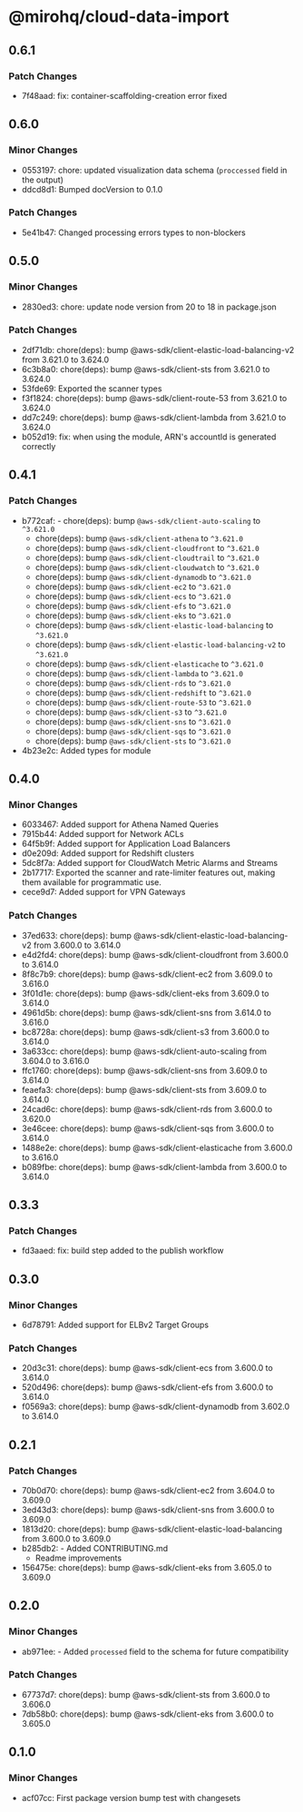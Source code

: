 # @mirohq/cloud-data-import

## 0.6.1

### Patch Changes

- 7f48aad: fix: container-scaffolding-creation error fixed

## 0.6.0

### Minor Changes

- 0553197: chore: updated visualization data schema (`proccessed` field in the output)
- ddcd8d1: Bumped docVersion to 0.1.0

### Patch Changes

- 5e41b47: Changed processing errors types to non-blockers

## 0.5.0

### Minor Changes

- 2830ed3: chore: update node version from 20 to 18 in package.json

### Patch Changes

- 2df71db: chore(deps): bump @aws-sdk/client-elastic-load-balancing-v2 from 3.621.0 to 3.624.0
- 6c3b8a0: chore(deps): bump @aws-sdk/client-sts from 3.621.0 to 3.624.0
- 53fde69: Exported the scanner types
- f3f1824: chore(deps): bump @aws-sdk/client-route-53 from 3.621.0 to 3.624.0
- dd7c249: chore(deps): bump @aws-sdk/client-lambda from 3.621.0 to 3.624.0
- b052d19: fix: when using the module, ARN's accountId is generated correctly

## 0.4.1

### Patch Changes

- b772caf: - chore(deps): bump `@aws-sdk/client-auto-scaling` to `^3.621.0`
  - chore(deps): bump `@aws-sdk/client-athena` to `^3.621.0`
  - chore(deps): bump `@aws-sdk/client-cloudfront` to `^3.621.0`
  - chore(deps): bump `@aws-sdk/client-cloudtrail` to `^3.621.0`
  - chore(deps): bump `@aws-sdk/client-cloudwatch` to `^3.621.0`
  - chore(deps): bump `@aws-sdk/client-dynamodb` to `^3.621.0`
  - chore(deps): bump `@aws-sdk/client-ec2` to `^3.621.0`
  - chore(deps): bump `@aws-sdk/client-ecs` to `^3.621.0`
  - chore(deps): bump `@aws-sdk/client-efs` to `^3.621.0`
  - chore(deps): bump `@aws-sdk/client-eks` to `^3.621.0`
  - chore(deps): bump `@aws-sdk/client-elastic-load-balancing` to `^3.621.0`
  - chore(deps): bump `@aws-sdk/client-elastic-load-balancing-v2` to `^3.621.0`
  - chore(deps): bump `@aws-sdk/client-elasticache` to `^3.621.0`
  - chore(deps): bump `@aws-sdk/client-lambda` to `^3.621.0`
  - chore(deps): bump `@aws-sdk/client-rds` to `^3.621.0`
  - chore(deps): bump `@aws-sdk/client-redshift` to `^3.621.0`
  - chore(deps): bump `@aws-sdk/client-route-53` to `^3.621.0`
  - chore(deps): bump `@aws-sdk/client-s3` to `^3.621.0`
  - chore(deps): bump `@aws-sdk/client-sns` to `^3.621.0`
  - chore(deps): bump `@aws-sdk/client-sqs` to `^3.621.0`
  - chore(deps): bump `@aws-sdk/client-sts` to `^3.621.0`
- 4b23e2c: Added types for module

## 0.4.0

### Minor Changes

- 6033467: Added support for Athena Named Queries
- 7915b44: Added support for Network ACLs
- 64f5b9f: Added support for Application Load Balancers
- d0e209d: Added support for Redshift clusters
- 5dc8f7a: Added support for CloudWatch Metric Alarms and Streams
- 2b17717: Exported the scanner and rate-limiter features out, making them available for programmatic use.
- cece9d7: Added support for VPN Gateways

### Patch Changes

- 37ed633: chore(deps): bump @aws-sdk/client-elastic-load-balancing-v2 from 3.600.0 to 3.614.0
- e4d2fd4: chore(deps): bump @aws-sdk/client-cloudfront from 3.600.0 to 3.614.0
- 8f8c7b9: chore(deps): bump @aws-sdk/client-ec2 from 3.609.0 to 3.616.0
- 3f01d1e: chore(deps): bump @aws-sdk/client-eks from 3.609.0 to 3.614.0
- 4961d5b: chore(deps): bump @aws-sdk/client-sns from 3.614.0 to 3.616.0
- bc8728a: chore(deps): bump @aws-sdk/client-s3 from 3.600.0 to 3.614.0
- 3a633cc: chore(deps): bump @aws-sdk/client-auto-scaling from 3.604.0 to 3.616.0
- ffc1760: chore(deps): bump @aws-sdk/client-sns from 3.609.0 to 3.614.0
- feaefa3: chore(deps): bump @aws-sdk/client-sts from 3.609.0 to 3.614.0
- 24cad6c: chore(deps): bump @aws-sdk/client-rds from 3.600.0 to 3.620.0
- 3e46cee: chore(deps): bump @aws-sdk/client-sqs from 3.600.0 to 3.614.0
- 1488e2e: chore(deps): bump @aws-sdk/client-elasticache from 3.600.0 to 3.616.0
- b089fbe: chore(deps): bump @aws-sdk/client-lambda from 3.600.0 to 3.614.0

## 0.3.3

### Patch Changes

- fd3aaed: fix: build step added to the publish workflow

## 0.3.0

### Minor Changes

- 6d78791: Added support for ELBv2 Target Groups

### Patch Changes

- 20d3c31: chore(deps): bump @aws-sdk/client-ecs from 3.600.0 to 3.614.0
- 520d496: chore(deps): bump @aws-sdk/client-efs from 3.600.0 to 3.614.0
- f0569a3: chore(deps): bump @aws-sdk/client-dynamodb from 3.602.0 to 3.614.0

## 0.2.1

### Patch Changes

- 70b0d70: chore(deps): bump @aws-sdk/client-ec2 from 3.604.0 to 3.609.0
- 3ed43d3: chore(deps): bump @aws-sdk/client-sns from 3.600.0 to 3.609.0
- 1813d20: chore(deps): bump @aws-sdk/client-elastic-load-balancing from 3.600.0 to 3.609.0
- b285db2: - Added CONTRIBUTING.md
  - Readme improvements
- 156475e: chore(deps): bump @aws-sdk/client-eks from 3.605.0 to 3.609.0

## 0.2.0

### Minor Changes

- ab971ee: - Added `processed` field to the schema for future compatibility

### Patch Changes

- 67737d7: chore(deps): bump @aws-sdk/client-sts from 3.600.0 to 3.606.0
- 7db58b0: chore(deps): bump @aws-sdk/client-eks from 3.600.0 to 3.605.0

## 0.1.0

### Minor Changes

- acf07cc: First package version bump test with changesets
